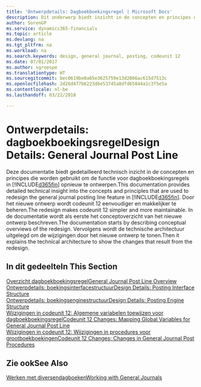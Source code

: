 ```yaml
---
title: 'Ontwerpdetails: Dagboekboekingsregel | Microsoft Docs'
description: Dit onderwerp biedt inzicht in de concepten en principes die worden gebruikt om de functie voor dagboekboekingsregels in Finance and Operations, Business edition opnieuw te ontwerpen.
author: SorenGP
ms.service: dynamics365-financials
ms.topic: article
ms.devlang: na
ms.tgt_pltfrm: na
ms.workload: na
ms.search.keywords: design, general journal, posting, codeunit 12
ms.date: 07/01/2017
ms.author: sgroespe
ms.translationtype: HT
ms.sourcegitcommit: bec0619be0a65e3625759e13d2866ac615d7513c
ms.openlocfilehash: 2d26d477b6223d6e53745a8dfd65844a1c3f5e5a
ms.contentlocale: nl-be
ms.lasthandoff: 03/22/2018

---
```

# <a name="design-details-general-journal-post-line"></a><span data-ttu-id="de959-103">Ontwerpdetails: dagboekboekingsregel</span><span class="sxs-lookup"><span data-stu-id="de959-103">Design Details: General Journal Post Line</span></span>
<span data-ttu-id="de959-104">Deze documentatie biedt gedetailleerd technisch inzicht in de concepten en principes die worden gebruikt om de functie voor dagboekboekingsregels in [!INCLUDE[d365fin](includes/d365fin_md.md)] opnieuw te ontwerpen.</span><span class="sxs-lookup"><span data-stu-id="de959-104">This documentation provides detailed technical insight into the concepts and principles that are used to redesign the general journal posting line feature in [!INCLUDE[d365fin](includes/d365fin_md.md)].</span></span> <span data-ttu-id="de959-105">Door het nieuwe ontwerp wordt codeunit 12 eenvoudiger en makkelijker te beheren.</span><span class="sxs-lookup"><span data-stu-id="de959-105">The redesign makes codeunit 12 simpler and more maintainable.</span></span> <span data-ttu-id="de959-106">In de documentatie wordt als eerste het conceptoverzicht van het nieuwe ontwerp beschreven.</span><span class="sxs-lookup"><span data-stu-id="de959-106">The documentation starts by describing conceptual overviews of the redesign.</span></span> <span data-ttu-id="de959-107">Vervolgens wordt de technische architectuur uitgelegd om de wijzigingen door het nieuwe ontwerp te tonen.</span><span class="sxs-lookup"><span data-stu-id="de959-107">Then it explains the technical architecture to show the changes that result from the redesign.</span></span>  

## <a name="in-this-section"></a><span data-ttu-id="de959-108">In dit gedeelte</span><span class="sxs-lookup"><span data-stu-id="de959-108">In This Section</span></span>  
[<span data-ttu-id="de959-109">Overzicht dagboekboekingsregel</span><span class="sxs-lookup"><span data-stu-id="de959-109">General Journal Post Line Overview</span></span>](design-details-general-journal-post-line-overview.md)  
[<span data-ttu-id="de959-110">Ontwerpdetails: boekingsinterfacestructuur</span><span class="sxs-lookup"><span data-stu-id="de959-110">Design Details: Posting Interface Structure</span></span>](design-details-posting-interface-structure.md)  
[<span data-ttu-id="de959-111">Ontwerpdetails: boekingsenginestructuur</span><span class="sxs-lookup"><span data-stu-id="de959-111">Design Details: Posting Engine Structure</span></span>](design-details-posting-engine-structure.md)  
[<span data-ttu-id="de959-112">Wijzigingen in codeunit 12: Algemene variabelen toewijzen voor dagboekboekingsregel</span><span class="sxs-lookup"><span data-stu-id="de959-112">Codeunit 12 Changes: Mapping Global Variables for General Journal Post Line</span></span>](design-details-codeunit-12-changes-mapping-global-variables-for-general-journal-post-line.md)  
[<span data-ttu-id="de959-113">Wijzigingen in codeunit 12: Wijzigingen in procedures voor grootboekboekingen</span><span class="sxs-lookup"><span data-stu-id="de959-113">Codeunit 12 Changes: Changes in General Journal Post Procedures</span></span>](design-details-codeunit-12-changes-changes-in-general-journal-post-procedures.md)  

## <a name="see-also"></a><span data-ttu-id="de959-114">Zie ook</span><span class="sxs-lookup"><span data-stu-id="de959-114">See Also</span></span>  
[<span data-ttu-id="de959-115">Werken met diversendagboeken</span><span class="sxs-lookup"><span data-stu-id="de959-115">Working with General Journals</span></span>](ui-work-general-journals.md)

